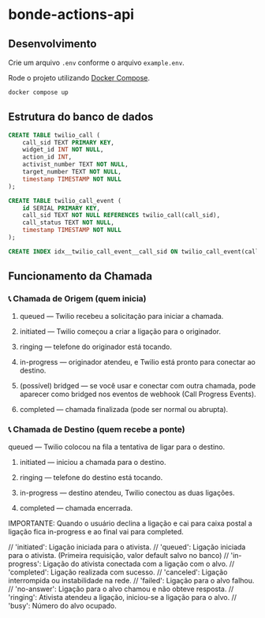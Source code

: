 # bonde-actions-api

## Desenvolvimento

Crie um arquivo `.env` conforme o arquivo `example.env`.

Rode o projeto utilizando [Docker Compose](https://docs.docker.com/compose/).

```bash
docker compose up
```

## Estrutura do banco de dados

```sql
CREATE TABLE twilio_call (
    call_sid TEXT PRIMARY KEY,
    widget_id INT NOT NULL,
    action_id INT,
    activist_number TEXT NOT NULL,
    target_number TEXT NOT NULL,
    timestamp TIMESTAMP NOT NULL
);

CREATE TABLE twilio_call_event (
    id SERIAL PRIMARY KEY,
    call_sid TEXT NOT NULL REFERENCES twilio_call(call_sid),
    call_status TEXT NOT NULL,
    timestamp TIMESTAMP NOT NULL
);

CREATE INDEX idx__twilio_call_event__call_sid ON twilio_call_event(call_sid);
```

## Funcionamento da Chamada

### 📞 Chamada de Origem (quem inicia)
1. queued — Twilio recebeu a solicitação para iniciar a chamada.

2. initiated — Twilio começou a criar a ligação para o originador.

3. ringing — telefone do originador está tocando.

4. in-progress — originador atendeu, e Twilio está pronto para conectar ao destino.

5. (possível) bridged — se você usar <Dial> e conectar com outra chamada, pode aparecer como bridged nos eventos de webhook (Call Progress Events).

6. completed — chamada finalizada (pode ser normal ou abrupta).

### 📞 Chamada de Destino (quem recebe a ponte)
queued — Twilio colocou na fila a tentativa de ligar para o destino.

1. initiated — iniciou a chamada para o destino.

2. ringing — telefone do destino está tocando.

4. in-progress — destino atendeu, Twilio conectou as duas ligações.

5. completed — chamada encerrada.

IMPORTANTE: Quando o usuário declina a ligação e cai para caixa postal a ligação fica in-progress e ao final vai para completed.


// 'initiated': Ligação iniciada para o ativista.
// 'queued': Ligação iniciada para o ativista. (Primeira requisição, valor default salvo no banco)
// 'in-progress': Ligação do ativista conectada com a ligação com o alvo.
// 'completed': Ligação realizada com sucesso.
// 'canceled': Ligação interrompida ou instabilidade na rede.
// 'failed': Ligação para o alvo falhou.
// 'no-answer': Ligação para o alvo chamou e não obteve resposta.
// 'ringing': Ativista atendeu a ligação, iniciou-se a ligação para o alvo.
// 'busy': Número do alvo ocupado.